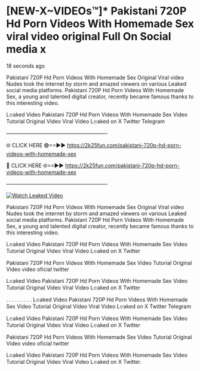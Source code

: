 # [NEW-X~VIDEOs™]* Pakistani 720P Hd Porn Videos With Homemade Sex viral video original Full On Social media x

18 seconds ago

Pakistani 720P Hd Porn Videos With Homemade Sex Original Viral video Nudes took the internet by storm and amazed viewers on various Leaked social media platforms. Pakistani 720P Hd Porn Videos With Homemade Sex, a young and talented digital creator, recently became famous thanks to this interesting video.

L𝚎aked Video Pakistani 720P Hd Porn Videos With Homemade Sex Video Tutorial Original Video Viral Video L𝚎aked on X Twitter Telegram

———————————————————-

🌐 CLICK HERE 🟢==►► https://2k25fun.com/pakistani-720p-hd-porn-videos-with-homemade-sex

🔴 CLICK HERE 🌐==►► https://2k25fun.com/pakistani-720p-hd-porn-videos-with-homemade-sex

———————————————————-

[![Watch Leaked Video](https://miro.medium.com/v2/resize:fit:828/format:webp/1*cilzJN44JGOrTw9NJCrNHA.gif "Watch Leaked Video")](https://2k25fun.com/pakistani-720p-hd-porn-videos-with-homemade-sex)

Pakistani 720P Hd Porn Videos With Homemade Sex Original Viral video Nudes took the internet by storm and amazed viewers on various Leaked social media platforms. Pakistani 720P Hd Porn Videos With Homemade Sex, a young and talented digital creator, recently became famous thanks to this interesting video.

L𝚎aked Video Pakistani 720P Hd Porn Videos With Homemade Sex Video Tutorial Original Video Viral Video L𝚎aked on X Twitter

Pakistani 720P Hd Porn Videos With Homemade Sex Video Tutorial Original Video video oficial twitter

L𝚎aked Video Pakistani 720P Hd Porn Videos With Homemade Sex Video Tutorial Original Video Viral Video L𝚎aked on X Twitter

. . . . . . . . . L𝚎aked Video Pakistani 720P Hd Porn Videos With Homemade Sex Video Tutorial Original Video Viral Video L𝚎aked on X Twitter Telegram

L𝚎aked Video Pakistani 720P Hd Porn Videos With Homemade Sex Video Tutorial Original Video Viral Video L𝚎aked on X Twitter

Pakistani 720P Hd Porn Videos With Homemade Sex Video Tutorial Original Video video oficial twitter

L𝚎aked Video Pakistani 720P Hd Porn Videos With Homemade Sex Video Tutorial Original Video Viral Video L𝚎aked on X Twitter.